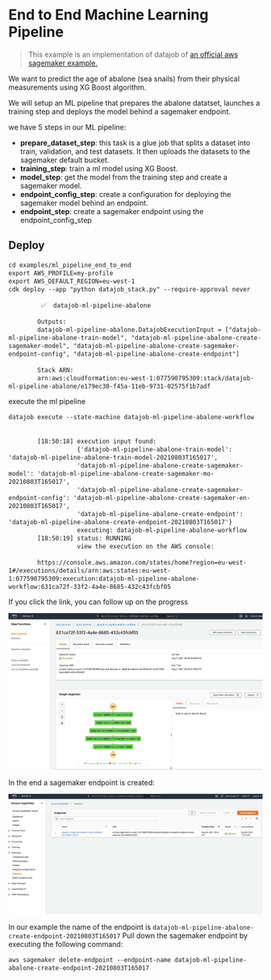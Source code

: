 # End to End Machine Learning Pipeline

> This example is an implementation of datajob of [an official aws sagemaker example.](https://github.com/aws/amazon-sagemaker-examples/blob/master/step-functions-data-science-sdk/machine_learning_workflow_abalone/machine_learning_workflow_abalone.ipynb)

We want to predict the age of abalone (sea snails) from their physical measurements using XG Boost algorithm.

We will setup an ML pipeline that prepares the abalone datatset, launches a training step and deploys the model behind a sagemaker endpoint.

we have 5 steps in our ML pipeline:

- **prepare_dataset_step**: this task is a glue job that splits a dataset into train, validation, and test datasets. It then uploads the datasets to the sagemaker default bucket.
- **training_step**: train a ml model using XG Boost.
- **model_step**: get the model from the training step and create a sagemaker model.
- **endpoint_config_step**: create a configuration for deploying the sagemaker model behind an endpoint.
- **endpoint_step**: create a sagemaker endpoint using the endpoint_config_step


## Deploy

    cd examples/ml_pipeline_end_to_end
    export AWS_PROFILE=my-profile
    export AWS_DEFAULT_REGION=eu-west-1
    cdk deploy --app "python datajob_stack.py" --require-approval never

             ✅  datajob-ml-pipeline-abalone

            Outputs:
            datajob-ml-pipeline-abalone.DatajobExecutionInput = ["datajob-ml-pipeline-abalone-train-model", "datajob-ml-pipeline-abalone-create-sagemaker-model", "datajob-ml-pipeline-abalone-create-sagemaker-endpoint-config", "datajob-ml-pipeline-abalone-create-endpoint"]

            Stack ARN:
            arn:aws:cloudformation:eu-west-1:077590795309:stack/datajob-ml-pipeline-abalone/e179ec30-f45a-11eb-9731-02575f1b7adf


execute the ml pipeline

    datajob execute --state-machine datajob-ml-pipeline-abalone-workflow


            [18:50:18] execution input found:
                       {'datajob-ml-pipeline-abalone-train-model': 'datajob-ml-pipeline-abalone-train-model-20210803T165017',
                       'datajob-ml-pipeline-abalone-create-sagemaker-model': 'datajob-ml-pipeline-abalone-create-sagemaker-mo-20210803T165017',
                       'datajob-ml-pipeline-abalone-create-sagemaker-endpoint-config': 'datajob-ml-pipeline-abalone-create-sagemaker-en-20210803T165017',
                       'datajob-ml-pipeline-abalone-create-endpoint': 'datajob-ml-pipeline-abalone-create-endpoint-20210803T165017'}
                       executing: datajob-ml-pipeline-abalone-workflow
            [18:50:19] status: RUNNING
                       view the execution on the AWS console:

            https://console.aws.amazon.com/states/home?region=eu-west-1#/executions/details/arn:aws:states:eu-west-1:077590795309:execution:datajob-ml-pipeline-abalone-workflow:631ca72f-33f2-4a4e-8685-432c43fcbf05

If you click the link, you can follow up on the progress

![stepfunctions-workflow](assets/stepfunctions-workflow.png)

In the end a sagemaker endpoint is created:

![sagemaker-endpoint.png](assets/sagemaker-endpoint.png)

In our example the name of the endpoint is `datajob-ml-pipeline-abalone-create-endpoint-20210803T165017`
Pull down the sagemaker endpoint by executing the following command:

    aws sagemaker delete-endpoint --endpoint-name datajob-ml-pipeline-abalone-create-endpoint-20210803T165017
